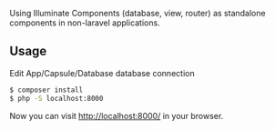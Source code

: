 Using Illuminate Components (database, view, router) as standalone components in non-laravel  applications.

## Usage

Edit App/Capsule/Database database connection

```bash
$ composer install
$ php -S localhost:8000
```


Now you can visit [http://localhost:8000/](http://localhost:8000/) in your browser.